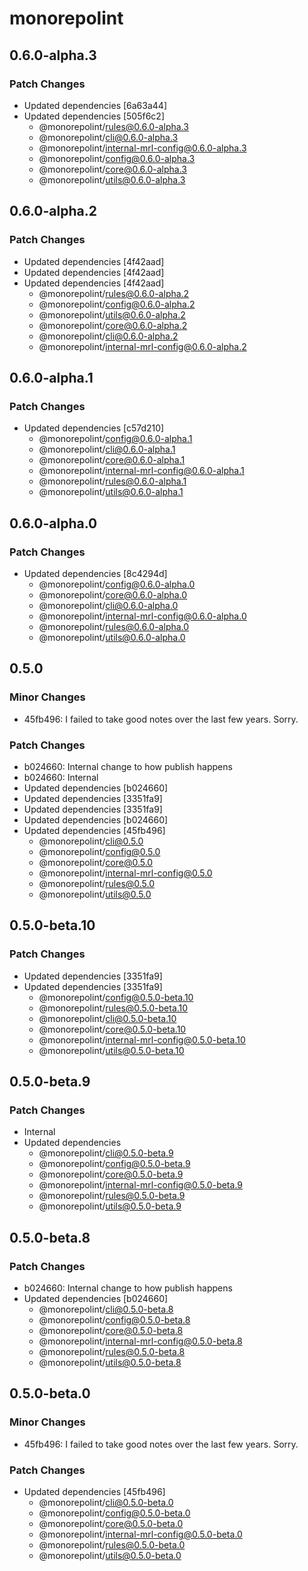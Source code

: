 # monorepolint

## 0.6.0-alpha.3

### Patch Changes

- Updated dependencies [6a63a44]
- Updated dependencies [505f6c2]
  - @monorepolint/rules@0.6.0-alpha.3
  - @monorepolint/cli@0.6.0-alpha.3
  - @monorepolint/internal-mrl-config@0.6.0-alpha.3
  - @monorepolint/config@0.6.0-alpha.3
  - @monorepolint/core@0.6.0-alpha.3
  - @monorepolint/utils@0.6.0-alpha.3

## 0.6.0-alpha.2

### Patch Changes

- Updated dependencies [4f42aad]
- Updated dependencies [4f42aad]
- Updated dependencies [4f42aad]
  - @monorepolint/rules@0.6.0-alpha.2
  - @monorepolint/config@0.6.0-alpha.2
  - @monorepolint/utils@0.6.0-alpha.2
  - @monorepolint/core@0.6.0-alpha.2
  - @monorepolint/cli@0.6.0-alpha.2
  - @monorepolint/internal-mrl-config@0.6.0-alpha.2

## 0.6.0-alpha.1

### Patch Changes

- Updated dependencies [c57d210]
  - @monorepolint/config@0.6.0-alpha.1
  - @monorepolint/cli@0.6.0-alpha.1
  - @monorepolint/core@0.6.0-alpha.1
  - @monorepolint/internal-mrl-config@0.6.0-alpha.1
  - @monorepolint/rules@0.6.0-alpha.1
  - @monorepolint/utils@0.6.0-alpha.1

## 0.6.0-alpha.0

### Patch Changes

- Updated dependencies [8c4294d]
  - @monorepolint/config@0.6.0-alpha.0
  - @monorepolint/core@0.6.0-alpha.0
  - @monorepolint/cli@0.6.0-alpha.0
  - @monorepolint/internal-mrl-config@0.6.0-alpha.0
  - @monorepolint/rules@0.6.0-alpha.0
  - @monorepolint/utils@0.6.0-alpha.0

## 0.5.0

### Minor Changes

- 45fb496: I failed to take good notes over the last few years. Sorry.

### Patch Changes

- b024660: Internal change to how publish happens
- b024660: Internal
- Updated dependencies [b024660]
- Updated dependencies [3351fa9]
- Updated dependencies [3351fa9]
- Updated dependencies [b024660]
- Updated dependencies [45fb496]
  - @monorepolint/cli@0.5.0
  - @monorepolint/config@0.5.0
  - @monorepolint/core@0.5.0
  - @monorepolint/internal-mrl-config@0.5.0
  - @monorepolint/rules@0.5.0
  - @monorepolint/utils@0.5.0

## 0.5.0-beta.10

### Patch Changes

- Updated dependencies [3351fa9]
- Updated dependencies [3351fa9]
  - @monorepolint/config@0.5.0-beta.10
  - @monorepolint/rules@0.5.0-beta.10
  - @monorepolint/cli@0.5.0-beta.10
  - @monorepolint/core@0.5.0-beta.10
  - @monorepolint/internal-mrl-config@0.5.0-beta.10
  - @monorepolint/utils@0.5.0-beta.10

## 0.5.0-beta.9

### Patch Changes

- Internal
- Updated dependencies
  - @monorepolint/cli@0.5.0-beta.9
  - @monorepolint/config@0.5.0-beta.9
  - @monorepolint/core@0.5.0-beta.9
  - @monorepolint/internal-mrl-config@0.5.0-beta.9
  - @monorepolint/rules@0.5.0-beta.9
  - @monorepolint/utils@0.5.0-beta.9

## 0.5.0-beta.8

### Patch Changes

- b024660: Internal change to how publish happens
- Updated dependencies [b024660]
  - @monorepolint/cli@0.5.0-beta.8
  - @monorepolint/config@0.5.0-beta.8
  - @monorepolint/core@0.5.0-beta.8
  - @monorepolint/internal-mrl-config@0.5.0-beta.8
  - @monorepolint/rules@0.5.0-beta.8
  - @monorepolint/utils@0.5.0-beta.8

## 0.5.0-beta.0

### Minor Changes

- 45fb496: I failed to take good notes over the last few years. Sorry.

### Patch Changes

- Updated dependencies [45fb496]
  - @monorepolint/cli@0.5.0-beta.0
  - @monorepolint/config@0.5.0-beta.0
  - @monorepolint/core@0.5.0-beta.0
  - @monorepolint/internal-mrl-config@0.5.0-beta.0
  - @monorepolint/rules@0.5.0-beta.0
  - @monorepolint/utils@0.5.0-beta.0
